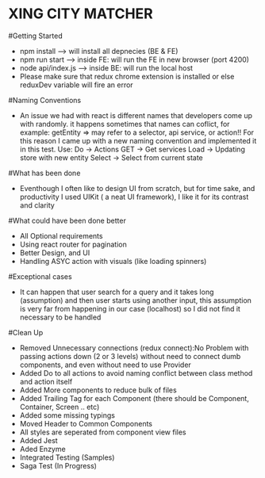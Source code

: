 # XING CITY MATCHER

#Getting Started

- npm install --> will install all depnecies (BE & FE)
- npm run start --> inside FE: will run the FE in new browser (port 4200)
- node api/index.js --> inside BE: will run the local host
- Please make sure that redux chrome extension is installed or else reduxDev
  variable will fire an error

#Naming Conventions

- An issue we had with react is different names that developers come up with
  randomly. it happens sometimes that names can coflict, for example: getEntity
  => may refer to a selector, api service, or action!! For this reason I came up
  with a new naming convention and implemented it in this test. Use: Do ->
  Actions GET -> Get services Load -> Updating store with new entity Select ->
  Select from current state

#What has been done

- Eventhough I often like to design UI from scratch, but for time sake, and
  productivity I used UIKit ( a neat UI framework), I like it for its contrast
  and clarity


#What could have been done better

- All Optional requirements
- Using react router for pagination
- Better Design, and UI
- Handling ASYC action with visuals (like loading spinners)

#Exceptional cases

- It can happen that user search for a query and it takes long (assumption) and
  then user starts using another input, this assumption is very far from
  happening in our case (localhost) so I did not find it necessary to be handled

#Clean Up

- Removed Unnecessary connections (redux connect):No Problem with passing
  actions down (2 or 3 levels) without need to connect dumb components, and even
  without need to use Provider
- Added Do to all actions to avoid naming conflict between class method and
  action itself
- Added More components to reduce bulk of files
- Added Trailing Tag for each Component (there should be Component, Container,
  Screen .. etc)
- Added some missing typings
- Moved Header to Common Components
- All styles are seperated from component view files
- Added Jest
- Aded Enzyme
- Integrated Testing (Samples)
- Saga Test (In Progress)
